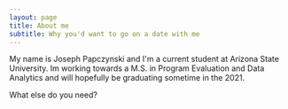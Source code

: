 ```yaml
---
layout: page
title: About me
subtitle: Why you'd want to go on a date with me
---
```


My name is Joseph Papczynski and I'm a current student at Arizona State University. Im working towards a M.S. in Program Evaluation and Data Analytics and will hopefully be graduating sometime in the 2021.


What else do you need?


